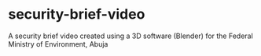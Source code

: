 # security-brief-video
A security brief video created using a 3D software (Blender) for the Federal Ministry of Environment, Abuja
